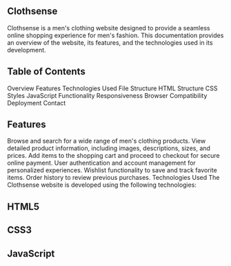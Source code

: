 ## Clothsense
Clothsense is a men's clothing website designed to provide a seamless online shopping experience for men's fashion. This documentation provides an overview of the website, its features, and the technologies used in its development.
## Table of Contents
Overview
Features
Technologies Used
File Structure
HTML Structure
CSS Styles
JavaScript Functionality
Responsiveness
Browser Compatibility
Deployment
Contact
## Features
Browse and search for a wide range of men's clothing products.
View detailed product information, including images, descriptions, sizes, and prices.
Add items to the shopping cart and proceed to checkout for secure online payment.
User authentication and account management for personalized experiences.
Wishlist functionality to save and track favorite items.
Order history to review previous purchases.
Technologies Used
The Clothsense website is developed using the following technologies:

## HTML5
## CSS3
## JavaScript
